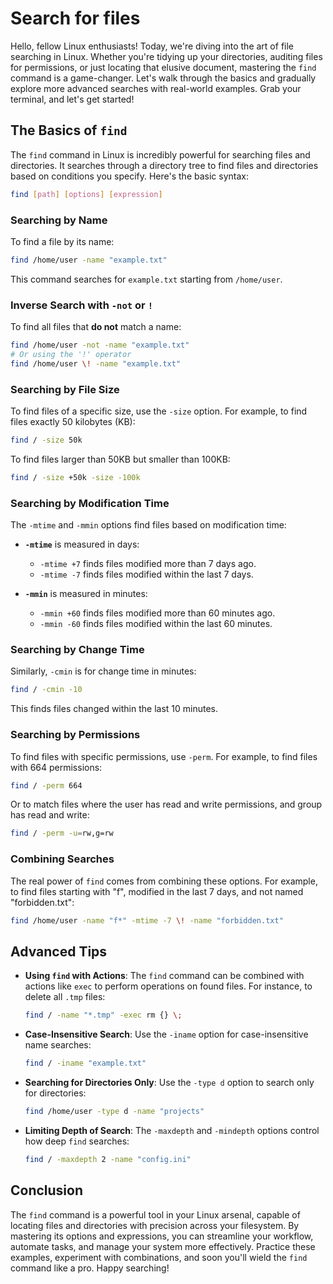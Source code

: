 # Search for files

Hello, fellow Linux enthusiasts! Today, we're diving into the art of file searching in Linux. Whether you're tidying up your directories, auditing files for permissions, or just locating that elusive document, mastering the `find` command is a game-changer. Let's walk through the basics and gradually explore more advanced searches with real-world examples. Grab your terminal, and let's get started!

## The Basics of `find`

The `find` command in Linux is incredibly powerful for searching files and directories. It searches through a directory tree to find files and directories based on conditions you specify. Here's the basic syntax:

```bash
find [path] [options] [expression]
```

### Searching by Name

To find a file by its name:

```bash
find /home/user -name "example.txt"
```

This command searches for `example.txt` starting from `/home/user`.

### Inverse Search with `-not` or `!`

To find all files that **do not** match a name:

```bash
find /home/user -not -name "example.txt"
# Or using the '!' operator
find /home/user \! -name "example.txt"
```

### Searching by File Size

To find files of a specific size, use the `-size` option. For example, to find files exactly 50 kilobytes (KB):

```bash
find / -size 50k
```

To find files larger than 50KB but smaller than 100KB:

```bash
find / -size +50k -size -100k
```

### Searching by Modification Time

The `-mtime` and `-mmin` options find files based on modification time:

- **`-mtime`** is measured in days:
  - `-mtime +7` finds files modified more than 7 days ago.
  - `-mtime -7` finds files modified within the last 7 days.

- **`-mmin`** is measured in minutes:
  - `-mmin +60` finds files modified more than 60 minutes ago.
  - `-mmin -60` finds files modified within the last 60 minutes.

### Searching by Change Time

Similarly, `-cmin` is for change time in minutes:

```bash
find / -cmin -10
```

This finds files changed within the last 10 minutes.

### Searching by Permissions

To find files with specific permissions, use `-perm`. For example, to find files with 664 permissions:

```bash
find / -perm 664
```

Or to match files where the user has read and write permissions, and group has read and write:

```bash
find / -perm -u=rw,g=rw
```

### Combining Searches

The real power of `find` comes from combining these options. For example, to find files starting with "f", modified in the last 7 days, and not named "forbidden.txt":

```bash
find /home/user -name "f*" -mtime -7 \! -name "forbidden.txt"
```

## Advanced Tips

- **Using `find` with Actions**: The `find` command can be combined with actions like `exec` to perform operations on found files. For instance, to delete all `.tmp` files:

  ```bash
  find / -name "*.tmp" -exec rm {} \;
  ```

- **Case-Insensitive Search**: Use the `-iname` option for case-insensitive name searches:

  ```bash
  find / -iname "example.txt"
  ```

- **Searching for Directories Only**: Use the `-type d` option to search only for directories:

  ```bash
  find /home/user -type d -name "projects"
  ```

- **Limiting Depth of Search**: The `-maxdepth` and `-mindepth` options control how deep `find` searches:

  ```bash
  find / -maxdepth 2 -name "config.ini"
  ```

## Conclusion

The `find` command is a powerful tool in your Linux arsenal, capable of locating files and directories with precision across your filesystem. By mastering its options and expressions, you can streamline your workflow, automate tasks, and manage your system more effectively. Practice these examples, experiment with combinations, and soon you'll wield the `find` command like a pro. Happy searching!